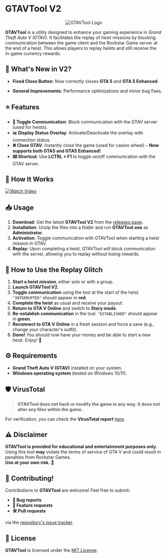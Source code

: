 # GTAVTool V2

<div align="center">
  <img src="https://github.com/user-attachments/assets/02be1180-fdfe-4d65-9e89-a34747318eb0" alt="GTAVTool Logo">
</div>

**GTAVTool** is a utility designed to enhance your gaming experience in *Grand Theft Auto V (GTAV)*. It facilitates the replay of heist missions by blocking communication between the game client and the Rockstar Game server at the end of a heist. This allows players to replay heists and still receive the in-game currency rewards.

## 🚀 What's New in V2?

- **Fixed Close Button**: Now correctly closes **GTA 5** and **GTA 5 Enhanced**.

- **General Improvements**: Performance optimizations and minor bug fixes.

## ⭐ Features

- **🔄 Toggle Communication**: Block communication with the GTAV server (used for heists).
- **📊 Display Status Overlay**: Activate/Deactivate the overlay with connection status.
- **❌ Close GTAV**: Instantly close the game (used for casino wheel) – **Now supports both GTA5 and GTA5 Enhanced!**
- **⌨️ Shortcut**: Use **LCTRL + F1** to toggle on/off communication with the GTAV server.

## 🎥 How It Works

[![Watch Video](https://img.youtube.com/vi/TRZPeGCK26g/0.jpg)](https://www.youtube.com/watch?v=TRZPeGCK26g)

## 📥 Usage

1. **Download**: Get the latest **GTAVTool V2** from the [releases page](https://github.com/Aarplexan/gtavtool/releases/tag/v2.0.0).
2. **Installation**: Unzip the files into a folder and run **GTAVTool.exe** as **Administrator**.
3. **Activation**: Toggle communication with GTAVTool when starting a heist mission in GTAV.
4. **Replay**: Upon completing a heist, GTAVTool will block communication with the server, allowing you to replay without losing rewards.

## 🔄 How to Use the Replay Glitch

1. **Start a heist mission**, either solo or with a group.
2. **Launch GTAVTool V2**.
3. **Toggle communication** using the tool at the start of the heist. `"INTERRUPTED"` should appear in **red**.
4. **Complete the heist** as usual and receive your payout.
5. **Return to GTA V Online** and switch to **Story mode**.
6. **Re-establish communication** in the tool. `"ESTABLISHED"` should appear in **green**.
7. **Reconnect to GTA V Online** in a fresh session and force a save (e.g., change your character's outfit).
8. **Done!** You should now have your money and be able to start a new heist. Enjoy! 🎉

## ⚙️ Requirements

- **Grand Theft Auto V (GTAV)** installed on your system.
- **Windows operating system** (tested on Windows 10/11).

## 🛡️ VirusTotal

> **GTAVTool does not hack or modify the game in any way. It does not alter any files within the game.**

For verification, you can check the **VirusTotal report** [here](https://www.virustotal.com/gui/file/4aadce9cab332e02dec9da052132749c3198e154fef79807be5f9e175d5eb8fe).

## ⚠️ Disclaimer

**GTAVTool is provided for educational and entertainment purposes only.**  
Using this tool **may** violate the terms of service of GTA V and could result in penalties from Rockstar Games.  
**Use at your own risk.** 🚨

## 🤝 Contributing!


Contributions to **GTAVTool** are welcome! Feel free to submit:
- **🐛 Bug reports**
- **🌟 Feature requests**
- **🛠️ Pull requests**

via the [repository's issue tracker](https://github.com/Aarplexan/gtavtool/issues).

## 📜 License

**GTAVTool** is licensed under the [MIT License](https://github.com/Aarplexan/gtavtool/blob/main/LICENSE).
